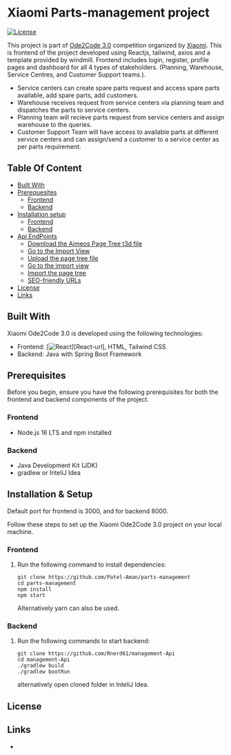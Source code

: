 <!-- <a href="https://aimeos.org/">
    <img src="https://aimeos.org/fileadmin/template/icons/logo.png" alt="Aimeos logo" title="Aimeos" align="right" height="60" />
</a> -->

# Xiaomi Parts-management project

[![License](https://poser.pugx.org/aimeos/aimeos-typo3/license.svg)](https://www.gnu.org/licenses/agpl-3.0.en.html)

<!-- :star: Star us on GitHub — it motivates us a lot! -->

This project is part of [Ode2Code 3.0](https://unstop.com/competitions/xiaomi-ode2code-30-xiaomi-india-713806) competition organized by [Xiaomi](https://www.mi.com). This is frontend of the project developed using Reactjs, tailwind, axios and a template provided by windmill. Frontend includes login, register, profile pages and dashboard for all 4 types of stakeholders. (Planning, Warehouse, Service Centres, and Customer Support teams.).

-   Service centers can create spare parts request and access spare parts available, add spare parts, add customers.
-   Warehouse receives request from service centers via planning team and dispatches the parts to service centers.
-   Planning team will recieve parts request from service centers and assign warehouse to the queries.
-   Customer Support Team will have access to available parts at different service centers and can assign/send a customer to a service center as per parts requirement.

## Table Of Content

-   [Built With](#built-with)
-   [Prerequesites](#prerequesites)
    -   [Frontend](#frontend)
    -   [Backend](#backend)
-   [Installation setup](#installation-setup)
    -   [Frontend](#frontend)
    -   [Backend](#backend)
-   [Api EndPoints](#api-endpoints)
    -   [Download the Aimeos Page Tree t3d file](#download-the-aimeos-page-tree-t3d-file)
    -   [Go to the Import View](#go-to-the-import-view)
    -   [Upload the page tree file](#upload-the-page-tree-file)
    -   [Go to the import view](#go-to-the-import-view)
    -   [Import the page tree](#import-the-page-tree)
    -   [SEO-friendly URLs](#seo-friendly-urls)
-   [License](#license)
-   [Links](#links)

## Built With

Xiaomi Ode2Code 3.0 is developed using the following technologies:

-   Frontend: [![React][React.js]][React-url], HTML, Tailwind CSS
-   Backend: Java with Spring Boot Framework

## Prerequisites

Before you begin, ensure you have the following prerequisites for both the frontend and backend components of the project.

### Frontend

-   Node.js 16 LTS and npm installed

### Backend

-   Java Development Kit (JDK)
-   gradlew or InteliJ Idea

## Installation & Setup

Default port for frontend is 3000, and for backend 8000.

Follow these steps to set up the Xiaomi Ode2Code 3.0 project on your local machine.

### Frontend

1. Run the following command to install dependencies:

    ```shell
    git clone https://github.com/Patel-Aman/parts-management
    cd parts-management
    npm install
    npm start
    ```

   Alternatively yarn can also be used.

### Backend

1. Run the following commands to start backend:
    ```shell
    git clone https://github.com/Rnerd61/management-Api
    cd management-Api
    ./gradlew build
    ./gradlew bootRun
    ```
   alternatively open cloned folder in InteliJ Idea.

##

## License

## Links

-

<!-- MARKDOWN LINKS & IMAGES -->
<!-- https://www.markdownguide.org/basic-syntax/#reference-style-links -->

[forks-shield]: https://img.shields.io/github/forks/othneildrew/Best-README-Template.svg?style=for-the-badge
[forks-url]: https://github.com/othneildrew/Best-README-Template/network/members
[stars-shield]: https://img.shields.io/github/stars/othneildrew/Best-README-Template.svg?style=for-the-badge
[stars-url]: https://github.com/othneildrew/Best-README-Template/stargazers
[issues-shield]: https://img.shields.io/github/issues/othneildrew/Best-README-Template.svg?style=for-the-badge
[issues-url]: https://github.com/othneildrew/Best-README-Template/issues
[license-shield]: https://img.shields.io/github/license/othneildrew/Best-README-Template.svg?style=for-the-badge
[license-url]: https://github.com/othneildrew/Best-README-Template/blob/master/LICENSE.txt
[linkedin-shield]: https://img.shields.io/badge/-LinkedIn-black.svg?style=for-the-badge&logo=linkedin&colorB=555
[linkedin-url]: https://linkedin.com/in/othneildrew
[React.js]: https://img.shields.io/badge/React-20232A?style=for-the-badge&logo=react&logoColor=61DAFB
